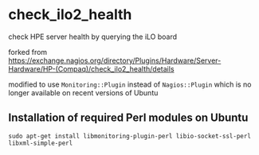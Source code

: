 # check_ilo2_health

check HPE server health by querying the iLO board

forked from https://exchange.nagios.org/directory/Plugins/Hardware/Server-Hardware/HP-(Compaq)/check_ilo2_health/details

modified to use `Monitoring::Plugin` instead of `Nagios::Plugin` which is no longer available on recent versions of Ubuntu

## Installation of required Perl modules on Ubuntu

```
sudo apt-get install libmonitoring-plugin-perl libio-socket-ssl-perl libxml-simple-perl
```
